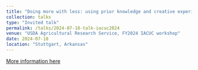 ```yaml
---
title: "Doing more with less: using prior knowledge and creative experimental design to get more results from fewer animals"
collection: talks
type: "Invited talk"
permalink: /talks/2024-07-18-talk-iacuc2024
venue: "USDA Agricultural Research Service, FY2024 IACUC workshop"
date: 2024-07-18
location: "Stuttgart, Arkansas"
---
```


[More information here](https://usda-ree-ars.github.io/SEAStats/talks/doing_more_with_less)
